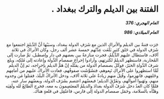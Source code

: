 <h1 dir="rtl">الفتنة بين الديلم والترك ببغداد .</h1>

<h5 dir="rtl">العام الهجري:  376

العام الميلادي: 986

</h5>

<p dir="rtl">جَرَت فتنةٌ بين الديلم والأتراكِ الذين مع شَرَفِ الدولة ببغداد، وسبَبُها أنَّ الدَّيلمَ اجتمعوا مع شَرَفِ الدولة في خَلق كثيرٍ بَلَغَت عِدَّتُهم خمسةَ عشر ألف رجل، وكان الأتراكُ في ثلاثةِ آلاف، فاستطال عليهم الدَّيلمُ، فجرت منازعةٌ بين بعضهم في دار وإصطبل، ثمَّ صارت إلى المُحاربة، فاستظهر الديلمُ لكَثرتِهم، وأرادوا إخراجَ صمصامِ الدَّولة وإعادته إلى مُلكِه، وبلغ شرفَ الدَّولةِ الخبَرُ، فوكَلَ بصمصام الدولة من يقتُلُه إنْ هَمَّ الديلم بإخراجه، ثم إنَّ الديلم لَمَّا استظهروا على الأتراكِ تَبِعوهم، فتشَوَّشَت صفوفُهم، فعادت الأتراكُ عليهم من أمامِهم وخَلفِهم، فانهزموا، وقُتِلَ منهم زيادةٌ على ثلاثة آلاف، ودخل الأتراكُ البلَدَ، فقتلوا مَن وجدوه منهم، ونَهَبوا أموالهم، وتفَرَّقَ الديلم؛ فبعضُهم اعتصم بشَرَف الدولة، وبعضُهم سار عنه، فلمَّا كان الغدُ دخل شَرَفُ الدولة بغدادَ والديلمُ المعتَصِمونَ به معه، فخرج الطائِعُ لله ولَقِيَه وهَنَّأه بالسلامة، وحَمَل صمصام الدولة إلى فارس، فاعتُقِل في قلعةٍ هناك.</p></br>
